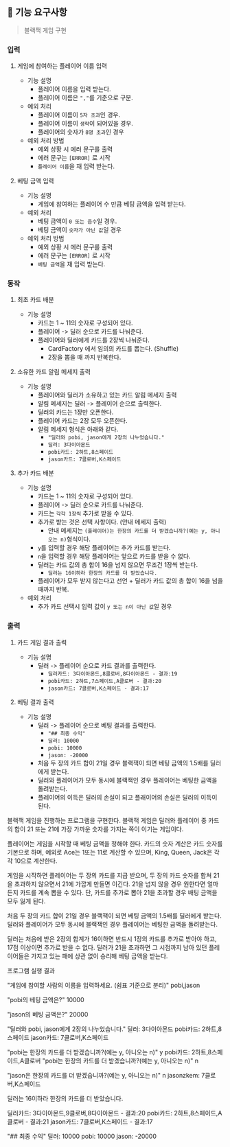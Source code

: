 ## 🚀 기능 요구사항
> 블랙잭 게임 구현

### 입력
1. 게임에 참여하는 플레이어 이름 입력
    - 기능 설명
        - 플레이어 이름을 입력 받는다.
        - 플레이어 이름은 `","`를 기준으로 구분.
   - 예외 처리
       - 플레이어 이름이 `5자 초과`인 경우.
       - 플레이어 이름이 `생략`이 되어있을 경우.
       - 플레이어의 숫자가 `8명 초과`인 경우
   - 예외 처리 방법
       - 예외 상황 시 에러 문구를 출력
       - 에러 문구는 `[ERROR]` 로 시작
       - `플레이어 이름`을 재 입력 받는다.


2. 베팅 금액 입력
    - 기능 설명
        - 게임에 참여하는 플레이어 수 만큼 베팅 금액을 입력 받는다.
    - 예외 처리
        - 베팅 금액이 `0 또는 음수`일 경우.
        - 베팅 금액이 `숫자가 아닌 값`일 경우
   - 예외 처리 방법
       - 예외 상황 시 에러 문구를 출력
       - 에러 문구는 `[ERROR]` 로 시작
       - `베팅 금액`을 재 입력 받는다.
    
### 동작
1. 최초 카드 배분
    - 기능 설명
        - 카드는 1 ~ 11의 숫자로 구성되어 있다.
        - 플레이어 -> 딜러 순으로 카드를 나눠준다.
        - 플레이어와 딜러에게 카드를 2장씩 나눠준다.
            - CardFactory 에서 임의의 카드를 뽑는다. (Shuffle)
            - 2장을 뽑을 때 까지 반복한다.


2. 소유한 카드 알림 메세지 출력
    - 기능 설명
        - 플레이어와 딜러가 소유하고 있는 카드 알림 메세지 출력
        - 알림 메세지는 딜러 -> 플레이어 순으로 출력한다.
        - 딜러의 카드는 1장만 오픈한다.
        - 플레이어 카드는 2장 모두 오픈한다.
        - 알림 메세지 형식은 아래와 같다.  
          - `"딜러와 pobi, jason에게 2장의 나누었습니다."`
          - `딜러: 3다이아몬드`
          - `pobi카드: 2하트,8스페이드`
          - `jason카드: 7클로버,K스페이드`


3. 추가 카드 배분
    - 기능 설명
        - 카드는 1 ~ 11의 숫자로 구성되어 있다.
        - 플레이어 -> 딜러 순으로 카드를 나눠준다.
        - 카드는 `각각 1장씩` 추가로 받을 수 있다.
        - 추가로 받는 것은 선택 사항이다. (안내 메세지 출력)
            - 안내 메세지는 `(플레이어)는 한장의 카드를 더 받겠습니까?(예는 y, 아니오는 n)`형식이다.
        - `y`를 입력할 경우 해당 플레이어는 추가 카드를 받는다.
        - `n`을 입력할 경우 해당 플레이어는 앞으로 카드를 받을 수 없다.
        - 딜러는 카드 값의 총 합이 16을 넘지 않으면 무조건 1장씩 받는다.
            - `딜러는 16이하라 한장의 카드를 더 받았습니다.`  
        - 플레이어가 모두 받지 않는다고 선언 + 딜러가 카드 값의 총 합이 16을 넘을 때까지 반복.
    - 예외 처리
        - 추가 카드 선택시 입력 값이 `y 또는 n이 아닌 값`일 경우

### 출력
1. 카드 게임 결과 출력
    - 기능 설명
        - 딜러 -> 플레이어 순으로 카드 결과를 출력한다.
            - `딜러카드: 3다이아몬드,8클로버,8다이아몬드 - 결과:19`
            - `pobi카드: 2하트,7스페이드,A클로버 - 결과:20`
            - `jason카드: 7클로버,K스페이드 - 결과:17`
    

2. 베팅 결과 출력
    - 기능 설명
        - 딜러 -> 플레이어 순으로 베팅 결과를 출력한다.
            -  `"## 최종 수익"`
            -  `딜러: 10000`
            -  `pobi: 10000`
            -  `jason: -20000`
        - 처음 두 장의 카드 합이 21일 경우 블랙잭이 되면 베팅 금액의 1.5배를 딜러에게 받는다.
        - 딜러와 플레이어가 모두 동시에 블랙잭인 경우 플레이어는 베팅한 금액을 돌려받는다.
        - 플레이어의 이득은 딜러의 손실이 되고 플래이어의 손실은 딜러의 이득이 된다.
    


블랙잭 게임을 진행하는 프로그램을 구현한다.
블랙잭 게임은 딜러와 플레이어 중 카드의 합이 21 또는 21에 가장 가까운 숫자를 가지는 쪽이 이기는 게임이다.

플레이어는 게임을 시작할 때 베팅 금액을 정해야 한다.
카드의 숫자 계산은 카드 숫자를 기본으로 하며, 예외로 Ace는 1또는 11로 계산할 수 있으며, King, Queen, Jack은 각각 10으로 계산한다.

게임을 시작하면 플레이어는 두 장의 카드를 지급 받으며, 두 장의 카드 숫자를 합쳐 21을 초과하지 않으면서 21에 가깝게 만들면 이긴다.
21을 넘지 않을 경우 원한다면 얼마든지 카드를 계속 뽑을 수 있다.
단, 카드를 추가로 뽑아 21을 초과할 경우 배팅 금액을 모두 잃게 된다.

처음 두 장의 카드 합이 21일 경우 블랙잭이 되면 베팅 금액의 1.5배를 딜러에게 받는다.
딜러와 플레이어가 모두 동시에 블랙잭인 경우 플레이어는 베팅한 금액을 돌려받는다.

딜러는 처음에 받은 2장의 합계가 16이하면 반드시 1장의 카드를 추가로 받아야 하고, 17점 이상이면 추가로 받을 수 없다.
딜러가 21을 초과하면 그 시점까지 남아 있던 플레이어들은 가지고 있는 패에 상관 없이 승리해 베팅 금액을 받는다.


프로그램 실행 결과

"게임에 참여할 사람의 이름을 입력하세요. (쉼표 기준으로 분리)"
pobi,jason

"pobi의 베팅 금액은?"
10000

"jason의 베팅 금액은?"
20000

"딜러와 pobi, jason에게 2장의 나누었습니다."
딜러: 3다이아몬드
pobi카드: 2하트,8스페이드
jason카드: 7클로버,K스페이드

"pobi는 한장의 카드를 더 받겠습니까?(예는 y, 아니오는 n)"
y
pobi카드: 2하트,8스페이드,A클로버
"pobi는 한장의 카드를 더 받겠습니까?(예는 y, 아니오는 n)"
n

"jason은 한장의 카드를 더 받겠습니까?(예는 y, 아니오는 n)"
n
jasonzkem: 7클로버,K스페이드

딜러는 16이하라 한장의 카드를 더 받았습니다.

딜러카드: 3다이아몬드,9클로버,8다이아몬드 - 결과:20
pobi카드: 2하트,8스페이드,A클로버 - 결과:21
jason카드: 7클로버,K스페이드 - 결과:17

"## 최종 수익"
딜러: 10000
pobi: 10000
jason: -20000